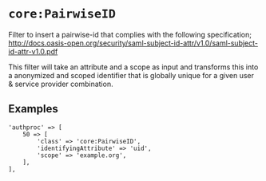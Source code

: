 `core:PairwiseID`
===================

Filter to insert a pairwise-id that complies with the following specification;
http://docs.oasis-open.org/security/saml-subject-id-attr/v1.0/saml-subject-id-attr-v1.0.pdf

This filter will take an attribute and a scope as input and transforms this into a anonymized and scoped
identifier that is globally unique for a given user & service provider combination.

Examples
--------

    'authproc' => [
        50 => [
            'class' => 'core:PairwiseID',
            'identifyingAttribute' => 'uid',
            'scope' => 'example.org',
        ],
    ],
